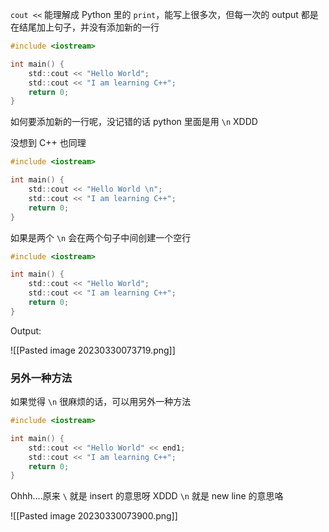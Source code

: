 `cout <<` 能理解成 Python 里的 `print`，能写上很多次，但每一次的 output 都是在结尾加上句子，并没有添加新的一行

```c
#include <iostream>

int main() {
	std::cout << "Hello World";
	std::cout << "I am learning C++";
	return 0;
}
```

如何要添加新的一行呢，没记错的话 python 里面是用 `\n` XDDD

没想到 C++ 也同理

```c
#include <iostream>

int main() {
	std::cout << "Hello World \n";
	std::cout << "I am learning C++";
	return 0;
}
```

如果是两个 `\n` 会在两个句子中间创建一个空行

```c
#include <iostream>

int main() {
	std::cout << "Hello World";
	std::cout << "I am learning C++";
	return 0;
}
```

Output:

![[Pasted image 20230330073719.png]]

### 另外一种方法

如果觉得 `\n` 很麻烦的话，可以用另外一种方法

```c
#include <iostream>

int main() {
	std::cout << "Hello World" << end1;
	std::cout << "I am learning C++";
	return 0;
}
```

Ohhh....原来 `\` 就是 insert 的意思呀 XDDD `\n` 就是 new line 的意思咯

![[Pasted image 20230330073900.png]]
